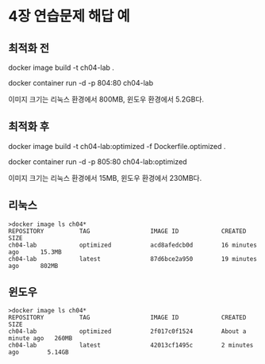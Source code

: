 # 4장 연습문제 해답 예

## 최적화 전
docker image build -t ch04-lab .

docker container run -d -p 804:80 ch04-lab

이미지 크기는 리눅스 환경에서 800MB, 윈도우 환경에서 5.2GB다.

## 최적화 후
docker image build -t ch04-lab:optimized -f Dockerfile.optimized .

docker container run -d -p 805:80 ch04-lab:optimized

이미지 크기는 리눅스 환경에서 15MB, 윈도우 환경에서 230MB다.

## 리눅스

```
>docker image ls ch04*
REPOSITORY          TAG                 IMAGE ID            CREATED             SIZE 
ch04-lab            optimized           acd8afedcb0d        16 minutes ago      15.3MB
ch04-lab            latest              87d6bce2a950        19 minutes ago      802MB
```

## 윈도우

```
>docker image ls ch04*
REPOSITORY          TAG                 IMAGE ID            CREATED              SIZE
ch04-lab            optimized           2f017c0f1524        About a minute ago   260MB
ch04-lab            latest              42013cf1495c        2 minutes ago        5.14GB
```

